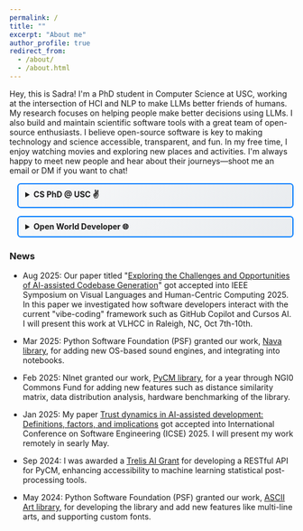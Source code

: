 ```yaml
---
permalink: /
title: ""
excerpt: "About me"
author_profile: true
redirect_from: 
  - /about/
  - /about.html
---
```

<style>
/* Consolidated styling for better cohesion */
.section-details {
  margin-left: 1em;
  margin-bottom: 1em;
}

.section-details > summary {
  cursor: pointer;
  padding: 8px 12px;
  border: 2px solid #007BFF;
  border-radius: 6px;
  background: linear-gradient(135deg, #f8f9fa 0%, #e9ecef 100%);
  font-weight: bold;
  transition: all 0.3s ease;
  position: relative;
}

.section-details > summary:hover {
  background: linear-gradient(135deg, #e3f2fd 0%, #bbdefb 100%);
  border-color: #0056b3;
  transform: translateY(-1px);
  box-shadow: 0 4px 8px rgba(0, 123, 255, 0.2);
}

.section-details > summary:before {
  /* content: "▶"; */
  position: absolute;
  left: 12px;
  transition: transform 0.3s ease;
  color: #007BFF;
  font-weight: bold;
}

.section-details[open] > summary:before {
  transform: rotate(90deg);
}

.section-details > div {
  margin-left: 1em;
  margin-top: 1em;
  padding: 1em;
  border-left: 3px solid #dee2e6;
  background-color: #f8f9fa;
}

.subsection-details {
  margin-left: 1em;
  margin-bottom: 0.5em;
}

.subsection-details > summary {
  cursor: pointer;
  padding: 6px 10px;
  border: 1px solid #6c757d;
  border-radius: 4px;
  background-color: #ffffff;
  transition: all 0.2s ease;
  font-weight: 500;
}

.subsection-details > summary:hover {
  background-color: #f1f3f4;
  border-color: #495057;
  transform: translateX(2px);
}

.subsection-details > div {
  margin-left: 1em;
  margin-top: 0.5em;
  padding: 0.75em;
  background-color: #ffffff;
  border-left: 2px solid #e9ecef;
}

.paper-button {
  display: inline-block;
  padding: 6px 12px;
  background-color: #007BFF;
  color: white;
  border-radius: 4px;
  font-size: 14px;
  text-align: center;
  cursor: pointer;
  text-decoration: none !important;
  margin-right: 8px;
  margin-bottom: 4px;
  transition: background-color 0.2s ease;
}

.paper-button:hover {
  background-color: #0056b3;
  color: white;
  text-decoration: none !important;
}
</style>

Hey, this is Sadra! I'm a PhD student in Computer Science at USC, working at the intersection of HCI and NLP to make LLMs better friends of humans. My research focuses on helping people make better decisions using LLMs.
I also build and maintain scientific software tools with a great team of open-source enthusiasts. I believe open-source software is key to making technology and science accessible, transparent, and fun.
In my free time, I enjoy watching movies and exploring new places and activities. I'm always happy to meet new people and hear about their journeys—shoot me an email or DM if you want to chat!

<details class="section-details">
<summary><b>CS PhD @ USC ✌️</b></summary><div>
The main problem I'm trying to solve is the integration of AI systems into human workflows—specifically, answering the question: "What is the core part of a task that AI cannot do, and how can AI assist humans in doing that?"
Helping humans tackle the hardest parts of their jobs—with AI as a consultant—is the overarching meta-goal of my current research.
To address this, I've explored several domains where large language models (LLMs) have been introduced but face full-integration challenges. These include software developers trusting code agents for programming, strategic decision-making in the board game Diplomacy, patients navigating conflicting medical advice, users with different knowledge backgrounds asking factual questions and researchers looking for scientific discussions in social media.
<br><br>
I'm currently in my second year and looking forward to exploring more domains to develop a taxonomy of these challenges and a framework that identifies the right interaction patterns and integration points for AI.
Throughout this journey, I've had the great opportunity to work with the Adaptive Computing Experience (ACE) Lab (Souti Chattopadhyay's lab @ GCS) and [CUTE LAB NAME] (Jonathan May's lab @ ISI).
<br><br>
You can find some of my publications below:
  <details class="subsection-details">
    <summary>[VL/HCC25] <b>Exploring the Challenges and Opportunities of AI-assisted Codebase Generation,</b> Philipp Eibl, <b><u>Sadra Sabouri</u></b>, Souti Chattopadhyay</summary><div>
    <a href="https://arxiv.org/pdf/2508.07966" class="paper-button">Paper</a><br>
    We explored how LLMs reshape software development through "vibe-coding," where developers rely on iterative prompting an LLM for buildign a software without traditional meaning of coding. We show how this shift blurs boundaries between ideation, coding, and debugging, and potentially can make software development more collaborative.
  </div></details>
  <details class="subsection-details">
    <summary>[ICSE25] <b>Trust dynamics in AI-assisted development: Definitions, factors, and implications,</b> <b><u>Sadra Sabouri</u></b>, Philipp Eibl, Xinyi Zhou, Morteza Ziyadi, Nenad Medvidovic, Lars Lindemann, Souti Chattopadhyay</summary><div>
    <a href="https://www.amazon.science/publications/trust-dynamics-in-ai-assisted-development-definitions-factors-and-implications" class="paper-button">Paper</a><br>
    We investigate how developers define, evaluate, and evolve trust in AI-generated code suggestions through a mixed-method study involving surveys and observations. We found that while comprehensibility and perceived correctness are key to trust decisions, developers often revise their choices, accepting only 52% of AI suggestions, highlighting the need for better real-time support and offering four validated guidelines to improve developer-AI collaboration.
  </div></details>
  <details class="subsection-details">
    <summary>[ACL25] <b>ELI-Why: Evaluating the Pedagogical Utility of Language Model Explanations,</b> Brihi Joshi, Keyu He, Sahana Ramnath, <b><u>Sadra Sabouri</u></b>, Kaitlyn Zhou, Souti Chattopadhyay, Swabha Swayamdipta, Xiang Ren</summary><div>
    <a href="https://arxiv.org/pdf/2506.14200" class="paper-button">Paper</a>
    <a href="https://github.com/INK-USC/ELI-Why" class="paper-button">Code</a>
    <a href="https://huggingface.co/collections/INK-USC/eli-why-6849086c86556f7a2dd7c686"><img src="https://img.shields.io/badge/%F0%9F%A4%97%20Hugging%20Face-Data-blue"></a><br>
    We investigate how well language models adapt explanations to learners with varying educational backgrounds using ELI-Why, a benchmark of 13.4K "Why" questions. Through two human studies, we found that GPT-4 explanations align with intended grade levels only 50% of the time and are rated 20% less suitable for learners' needs compared to layperson-curated responses, revealing limitations in their pedagogical adaptability.
  </div></details>
<br>
Always happy to chat, collaborate, or just hear what you're working on; feel free to reach out!
</div></details>

<details class="section-details">
<summary><b>Open World Developer 🌐</b></summary><div>
Open-sourcing research in NLP has lead to breakthroughs like ChatGPT, but generative AI also makes it easier to produce convincing yet flawed content in research communities.
This poses a sense of Frankenstein-Trojan threat to scientific integrity.
Committed to open science and reproducibility, I focus on building scientific software that ensures transparency.
With a group of my friends, I co-founded <a href="https://github.com/openscilab/">OpenSciLab</a> to develop open-source tools toward this goal.
<br><br>
Below is a topic-based summary of my work, including those through OpenSciLab, dataset releases and independent projects:
  <details class="subsection-details">
    <summary>Natural Language Processing and Large Language Models</summary><div>
    <!-- exprand -->
      <details class="subsection-details">
      <summary>ToCount: Lightweight Token Estimator</summary><div>
      <a href="https://github.com/openscilab/tocount/"><img src="https://img.shields.io/github/stars/openscilab/tocount.svg?style=social&logo=github&label=Stars"></a>
      <a href="https://github.com/openscilab/tocount/"><img src="https://img.shields.io/github/forks/openscilab/tocount.svg?style=social&logo=github&label=Forks"></a>
      <a href="http://pepy.tech/project/tocount"><img src="http://pepy.tech/badge/tocount"></a><br>
      ToCount is a lightweight Python library for estimating the token counts for input to an LLM using rule-based and ML methods. It offers a fast, flexible interface for prompt analysis, token budgeting, and optimizing interactions with token-based systems.
      </div></details>
      <details class="subsection-details">
      <summary>XNum: Universal Numeral System Converter</summary><div>
      <a href="https://github.com/openscilab/xnum/"><img src="https://img.shields.io/github/stars/openscilab/xnum.svg?style=social&logo=github&label=Stars"></a>
      <a href="https://github.com/openscilab/xnum/"><img src="https://img.shields.io/github/forks/openscilab/xnum.svg?style=social&logo=github&label=Forks"></a>
      <a href="http://pepy.tech/project/xnum"><img src="http://pepy.tech/badge/xnum"></a><br>
      XNum is a Python library for converting digits across numeral systems (English, Persian, Hindi, Arabic-Indic, Bengali, etc.). It auto-detects mixed formats and cleanly converts only the numbers, making multilingual and localized data handling simple.
      </div></details>
      <details class="subsection-details">
      <summary>Memor: Managing and Transferring Conversational Memory Across LLMs</summary><div>
      <a href="https://github.com/openscilab/memor/"><img src="https://img.shields.io/github/stars/openscilab/memor.svg?style=social&logo=github&label=Stars"></a>
      <a href="https://github.com/openscilab/memor/"><img src="https://img.shields.io/github/forks/openscilab/memor.svg?style=social&logo=github&label=Forks"></a>
      <a href="http://pepy.tech/project/memor"><img src="http://pepy.tech/badge/memor"></a><br>
      Memor is designed to help users manage the memory of their interactions with Large Language Models (LLMs). It enables users to access and utilize the history of their conversations when prompting LLMs. That would create a more personalized and context-aware experience. Users can select specific parts of past interactions with one LLM and share them with another. By bridging the gap between isolated LLM instances, Memor revolutionizes the way users interact with AI by making transitions between models smoother.
      </div></details>
      <details class="subsection-details">
      <summary>[JAIAI] <b>naab: A ready-to-use plug-and-play corpus for Farsi,</b> <b><u>Sadra Sabouri</u></b>, Elnaz Rahmati, Soroush Gooran, Hossein Sameti</summary><div>
      <a href="https://arxiv.org/pdf/2208.13486" class="paper-button">Paper</a>
      <a href="https://huggingface.co/datasets/SLPL/naab"><img src="https://img.shields.io/badge/%F0%9F%A4%97%20Hugging%20Face-Data-blue"></a><br>
      The issue of large training data is (was at that time :D) emerging more in lower resource languages - like Farsi. We propose naab a hue cleaned and ready-to-use open-source textual corpus in Farsi. It contains about 130GB of data, 250 million paragraphs, and 15 billion words. The project name is derived from the Farsi word NAAB which means pure and high grade.
      </div></details>
      <details class="subsection-details">
      <summary>[ALP@NAACL25] <b>Parsipy: NLP toolkit for historical persian texts in Python,</b> Farhan Farsi, Parnian Fazel, Sepand Haghighi, <b><u>Sadra Sabouri</u></b>, Farzaneh Goshtasb, Nadia Hajipour, Ehsaneddin Asgari, Hossein Sameti</summary><div>
      <a href="https://aclanthology.org/2025.alp-1.17.pdf" class="paper-button">Paper</a><br>
      The study of historical languages presents unique challenges due to their complex orthographic systems, fragmentary textual evidence, and the absence of standardized digital representations of text in those languages. This work introduces an NLP toolkit designed to facilitate the analysis of historical Persian languages by offering modules for tokenization, lemmatization, part-of-speech tagging, phoneme-to-transliteration conversion, and word embedding.
      </div></details>
      <details class="subsection-details">
      <summary>[LoResMT@NAACL25] <b>PahGen: Generating Ancient Pahlavi Text via Grammar-guided Zero-shot Translation,</b> Farhan Farsi, Parnian Fazel, Farzaneh Goshtasb, Nadia Hajipour, <b><u>Sadra Sabouri</u></b>, Ehsaneddin Asgari, Hossein Sameti</summary><div>
      <a href="https://aclanthology.org/2025.loresmt-1.16.pdf" class="paper-button">Paper</a><br>
      Due to Pahlavi (middle Persian)'s limited digital presence and the scarcity of comprehensive linguistic resources, Pahlavi is at risk of extinction. This study introduces a framework to translate English text into Pahlavi. Our approach combines grammar-guided term extraction with zero-shot translation, leveraging large language models (LLMs) to generate syntactically and semantically accurate Pahlavi sentences. Finally using our framework, we generate a novel dataset of 360 expert-validated parallel English-Pahlavi texts.
      </div></details>
      <details class="subsection-details">
      <summary>[DialDoc@ACL22] <b>Docalog: Multi-document Dialogue System using Transformer-based Span Retrieval,</b> Sayed Hesam Alavian, Ali Satvaty, <b><u>Sadra Sabouri</u></b>, Ehsaneddin Asgari, Hossein Sameti</summary><div>
      <a href="https://aclanthology.org/2022.dialdoc-1.16.pdf" class="paper-button">Paper</a><br>
      This paper discusses our proposed approach, Docalog, for the DialDoc-22 (MultiDoc2Dial) shared task which was part of my BSc. thesis. Docalog, has a three-stage pipeline consisting of (1) a document retriever model, (2) an answer span prediction model, and (3) an ultimate span picker deciding on the most likely answer span, out of all predicted spans.
      </div></details>
  </div></details>
  <details class="subsection-details">
    <summary>Speech Processing</summary><div>
      <details class="subsection-details">
        <summary>Nava: OS-Native Sound Engine in Python</summary><div>
        <a href="https://github.com/openscilab/nava/"><img src="https://img.shields.io/github/stars/openscilab/nava.svg?style=social&logo=github&label=Stars"></a>
        <a href="https://github.com/openscilab/nava/"><img src="https://img.shields.io/github/forks/openscilab/nava.svg?style=social&logo=github&label=Forks"></a>
        <a href="http://pepy.tech/project/nava"><img src="http://pepy.tech/badge/nava"></a><br>
        Nava allows users to play sound in Python without any dependencies or platform restrictions. It is a cross-platform solution that runs on any operating system, including Windows, macOS, and Linux. Its lightweight and easy-to-use design makes Nava an ideal choice for developers looking to add sound functionality to their Python programs.
      </div></details>
      <details class="subsection-details">
        <summary>Sharif-Wav2Vec2.0: Wave2Vec2.0 Speech Processing Model Tailored for Farsi</summary><div>
        <a href="https://huggingface.co/SLPL/Sharif-wav2vec2"><img src="https://img.shields.io/badge/%F0%9F%A4%97%20Hugging%20Face-Model-blue"></a><br>
        The base model fine-tuned on 108 hours of Commonvoice's Farsi audio. Token set and the language models of that model changed to support special nuances of Farsi which wasn't there in English.
        More technically, we trained a 5gram using kenlm toolkit and used it in the processor which increased our accuracy on online ASR.
      </div></details>
  </div></details>
  <details class="subsection-details">
    <summary>Machine Learning (ML)</summary><div>
      <details class="subsection-details">
        <summary>PyCM: Multi-class confusion matrix library in Python</summary><div>
        <a href="https://github.com/sepandhaghighi/pycm/"><img src="https://img.shields.io/github/stars/sepandhaghighi/pycm.svg?style=social&logo=github&label=Stars"></a>
        <a href="https://github.com/sepandhaghighi/pycm/"><img src="https://img.shields.io/github/forks/sepandhaghighi/pycm.svg?style=social&logo=github&label=Forks"></a>
        <a href="http://pepy.tech/project/pycm"><img src="http://pepy.tech/badge/pycm"></a><br>
        PyCM is a tool for post-classification model evaluation that supports most class and overall statistic parameters. PyCM targeted mainly the data scientists that need a broad array of metrics for predictive models and accurate evaluation of a large variety of classifiers.
      </div></details>
  </div></details>
  <details class="subsection-details">
    <summary>Network</summary><div>
      <details class="subsection-details">
        <summary>PyRGG: Python Random Graph Generator</summary><div>
        <a href="https://github.com/sepandhaghighi/pyrgg/"><img src="https://img.shields.io/github/stars/sepandhaghighi/pyrgg.svg?style=social&logo=github&label=Stars"></a>
        <a href="https://github.com/sepandhaghighi/pyrgg/"><img src="https://img.shields.io/github/forks/sepandhaghighi/pyrgg.svg?style=social&logo=github&label=Forks"></a>
        <a href="http://pepy.tech/project/pyrgg"><img src="http://pepy.tech/badge/pyrgg"></a><br>
        PyRGG synthesizes random graph which can be useful in networks simulation. It supports multiple graph file formats, such as DIMACS-Graph files. It can generate graphs of various sizes and using different generation methods such as Erdős–Rényi-Gilbert, Erdős–Rényi, Stochastic Block Model.
      </div></details>
      <details class="subsection-details">
        <summary>IPSpot: A Python Tool to Fetch the System's IP Address</summary><div>
        <a href="https://github.com/openscilab/ipspot"><img src="https://img.shields.io/github/stars/openscilab/ipspot.svg?style=social&logo=github&label=Stars"></a>
        <a href="https://github.com/openscilab/ipspot"><img src="https://img.shields.io/github/forks/openscilab/ipspot.svg?style=social&logo=github&label=Forks"></a>
        <a href="http://pepy.tech/project/ipspot"><img src="http://pepy.tech/badge/ipspot"></a><br>
        IPSpot retrieves the system's IP address and location information. It supports public and private IPv4 and IPv6 detection using multiple API providers with a fallback mechanism for reliability.
      </div></details>
      <details class="subsection-details">
        <summary><b>Pymilo: A python library for ml I/O,</b> AmirHosein Rostami, Sepand Haghighi, <b><u>Sadra Sabouri</u></b>, Alireza Zolanvari</summary><div>
        <a href="https://arxiv.org/pdf/2501.00528" class="paper-button">Paper</a>
        <a href="https://github.com/openscilab/pymilo"><img src="https://img.shields.io/github/stars/openscilab/pymilo.svg?style=social&logo=github&label=Stars"></a>
        <a href="https://github.com/openscilab/pymilo"><img src="https://img.shields.io/github/forks/openscilab/pymilo.svg?style=social&logo=github&label=Forks"></a>
        <a href="http://pepy.tech/project/pymilo"><img src="http://pepy.tech/badge/pymilo"></a><br>
        PyMilo addresses the limitations of existing Machine Learning (ML) model storage formats by providing a transparent, reliable, and safe method for exporting and deploying trained models. Current formats, such as pickle and other binary formats, have significant problems, such as reliability, safety, and transparency issues. In contrast, PyMilo serializes ML models in a transparent non-executable format, enabling straightforward and safe model exchange.
      </div></details>
  </div></details>
  <details class="subsection-details">
    <summary>Art</summary><div>
      <details class="subsection-details">
        <summary><b>Samila: A Generative Art Generator,</b> <b><u>Sadra Sabouri</u></b>, Sepand Haghighi, Elena Masrour</summary><div>
        <a href="https://arxiv.org/pdf/2504.04298" class="paper-button">Paper</a>
        <a href="https://github.com/sepandhaghighi/samila"><img src="https://img.shields.io/github/stars/sepandhaghighi/samila.svg?style=social&logo=github&label=Stars"></a>
        <a href="https://github.com/sepandhaghighi/samila"><img src="https://img.shields.io/github/forks/sepandhaghighi/samila.svg?style=social&logo=github&label=Forks"></a>
        <a href="http://pepy.tech/project/samila"><img src="http://pepy.tech/badge/samila"></a><br>
        Samila lets you create images by randomly permuting many thousand points. The position of every single point is calculated by a formula, which has random parameters. Because of the randomness of the generation process you nearly can't reproduce any image unless you have the right seed for it. I highly encourage you to take a look at the paper if you're interested.
      </div></details>
      <details class="subsection-details">
        <summary>Art: ASCII art library for Python</summary><div>
        <a href="https://github.com/sepandhaghighi/art"><img src="https://img.shields.io/github/stars/sepandhaghighi/art.svg?style=social&logo=github&label=Stars"></a>
        <a href="https://github.com/sepandhaghighi/art"><img src="https://img.shields.io/github/forks/sepandhaghighi/art.svg?style=social&logo=github&label=Forks"></a>
        <a href="http://pepy.tech/project/art"><img src="http://pepy.tech/badge/art"></a><br>
        Art does the "smart" placement of typed special characters or letters to make a visual shape that is spread over multiple lines of text.
      </div></details>
  </div></details>
  <details class="subsection-details">
    <summary>Human Computer Interaction (HCI)</summary><div>
      <details class="subsection-details">
        <!-- Add Nafas' Paper with Studies -->
        <summary><b>Nafas: Breathing Gymnastics Application,</b> <b><u>Sadra Sabouri</u></b>, Sepand Haghighi</summary><div>
        <a href="https://github.com/sepandhaghighi/nafas"><img src="https://img.shields.io/github/stars/sepandhaghighi/nafas.svg?style=social&logo=github&label=Stars"></a>
        <a href="https://github.com/sepandhaghighi/nafas"><img src="https://img.shields.io/github/forks/sepandhaghighi/nafas.svg?style=social&logo=github&label=Forks"></a>
        <a href="http://pepy.tech/project/nafas"><img src="http://pepy.tech/badge/nafas"></a><br>
        Nafas is a collection of breathing gymnastics designed to reduce the exhaustion of long working hours with computer. With multiple breathing patterns, Nafas helps you find your way to a detoxified energetic workday and also improves your concentration by increasing the oxygen level. 
        <!-- We ran a user study to understand the library's users and tailor the features and programs to their style. -->
      </div></details>
      <details class="subsection-details">
        <summary>mytimer: A Timer for Command Line Enthusiasts</summary><div>
        <a href="https://github.com/sepandhaghighi/mytimer"><img src="https://img.shields.io/github/stars/sepandhaghighi/mytimer.svg?style=social&logo=github&label=Stars"></a>
        <a href="https://github.com/sepandhaghighi/mytimer"><img src="https://img.shields.io/github/forks/sepandhaghighi/mytimer.svg?style=social&logo=github&label=Forks"></a>
        <a href="http://pepy.tech/project/mytimer"><img src="http://pepy.tech/badge/mytimer"></a><br>
        MyTimer aims to provide a simple yet comprehensive timer for terminal users. This project allows users to set timers directly from their command line interface, making it convenient for those who spend a significant amount of time working in the terminal!
      </div></details>
  </div></details>
  <details class="subsection-details">
    <summary>Chemical Data Science</summary><div>
    <!-- Amin's paper -->
      <details class="subsection-details">
        <summary><b>Experimental dataset of electrochemical efficiency of a Direct Borohydride Fuel Cell (DBFC) with Pd/C, Pt/C and Pd decorated Ni–Co/rGO anode catalysts,</b> Sarmin Hamidi, <b><u>Sadra Sabouri</u></b>, Sepand Haghighi, Kasra Askari</summary><div>
        <a href="https://chemrxiv.org/engage/api-gateway/chemrxiv/assets/orp/resource/item/60c74a3e469df423a9f43ce2/original/experimental-dataset-of-electrochemical-efficiency-of-a-direct-borohydride-fuel-cell-dbfc-with-pd-c-pt-c-and-pd-decorated-ni-co-r-go-anode-catalysts.pdf" class="paper-button">Paper</a>
        <a href="https://github.com/ECSIM/dbfc-dataset"><img src="https://img.shields.io/github/stars/ECSIM/dbfc-dataset.svg?style=social&logo=github&label=Stars"></a>
        <a href="https://github.com/ECSIM/dbfc-dataset"><img src="https://img.shields.io/github/forks/ECSIM/dbfc-dataset.svg?style=social&logo=github&label=Forks"></a><br>
        Dataset includes Direct Borohydride Fuel Cell (DBFC) impedance and polarization test in anode with Pd/C, Pt/C and Pd decorated Ni–Co/rGO catalysts. Voltage, power density and resistance of DBFC change as a function of weight percent of Sodium Borohydride (%), applied voltage and amount of anode catalyst loading that are evaluated by polarization and impedance curves with using appropriate equivalent circuit of fuel cell.
      </div></details>
      <details class="subsection-details">
        <summary>OPEM: Open Source PEM Fuel Cell Simulation Tool</summary><div>
        <a href="https://github.com/ECSIM/opem"><img src="https://img.shields.io/github/stars/ECSIM/opem.svg?style=social&logo=github&label=Stars"></a>
        <a href="https://github.com/ECSIM/opem"><img src="https://img.shields.io/github/forks/ECSIM/opem.svg?style=social&logo=github&label=Forks"></a>
        <a href="http://pepy.tech/project/opem"><img src="http://pepy.tech/badge/opem"></a><br>
        The Open-Source PEMFC Simulation Tool (OPEM) is a modeling tool for evaluating the performance of proton exchange membrane fuel cells. This package is a combination of models (static/dynamic) that predict the optimum operating parameters of PEMFC. OPEM contained generic models that will accept as input, not only values of the operating variables such as anode and cathode feed gas, pressure and compositions, cell temperature and current density, but also cell parameters including the active area and membrane thickness.
      </div></details>
  </div></details>
  <details class="subsection-details">
    <summary>Biomedical Data Science</summary><div>
      <details class="subsection-details">
        <summary>Drux: Drug Release Analysis Framework</summary><div>
        <a href="https://github.com/openscilab/drux"><img src="https://img.shields.io/github/stars/openscilab/drux.svg?style=social&logo=github&label=Stars"></a>
        <a href="https://github.com/openscilab/drux"><img src="https://img.shields.io/github/forks/openscilab/drux.svg?style=social&logo=github&label=Forks"></a>
        <a href="http://pepy.tech/project/drux"><img src="http://pepy.tech/badge/drux"></a><br>
        Drux is a Python framework for simulating and visualizing drug release profiles with mathematical models. It provides a simple, extensible, and reproducible platform for quantitative analysis in pharmaceutical research.
      </div></details>
      <details class="subsection-details">
        <summary>OPR: Optimized Primer Design Tool</summary><div>
        <a href="https://github.com/openscilab/opr"><img src="https://img.shields.io/github/stars/openscilab/opr.svg?style=social&logo=github&label=Stars"></a>
        <a href="https://github.com/openscilab/opr"><img src="https://img.shields.io/github/forks/openscilab/opr.svg?style=social&logo=github&label=Forks"></a>
        <a href="http://pepy.tech/project/opr"><img src="http://pepy.tech/badge/opr"></a><br>
        OPR is an open-source Python package designed to simplify and streamline primer design and analysis for biologists and bioinformaticians. It enables users to design, validate, and optimize primers with ease, catering to a wide range of applications such as PCR, qPCR, and sequencing. 
      </div></details>
  </div></details>
  <details class="subsection-details">
    <summary>Environmental Data Science</summary><div>
      <details class="subsection-details">
        <summary>[AGU-WRR24] <b>Representative sample size for estimating saturated hydraulic conductivity via machine learning: A proof‐of‐concept study,</b> Amin Ahmadisharaf, Reza Nematirad, <b><u>Sadra Sabouri</u></b>, Yakov Pachepsky, Behzad Ghanbarian</summary><div>
        <a href="https://agupubs.onlinelibrary.wiley.com/doi/pdfdirect/10.1029/2023WR036783" class="paper-button">Paper</a><br>
        Machine learning is widely used across disciplines, but hydrology has often overlooked the impact of data heterogeneity and sample size. In this study, we used ~18k soil samples from the USKSAT database to analyze how training size affects ML accuracy in estimating saturated hydraulic conductivity (Ks). Using XGBoost and repeated random subsets, we found that even with large datasets, learning and validation curves didn't plateau.
      </div></details>
  </div></details>
</div></details>

### News

- Aug 2025: Our paper titled "[Exploring the Challenges and Opportunities of AI-assisted Codebase Generation](https://arxiv.org/pdf/2508.07966)" got accepted into IEEE Symposium on Visual Languages and Human-Centric Computing 2025. In this paper we investigated how software developers interact with the current "vibe-coding" framework such as GitHub Copilot and Cursos AI. I will present this work at VLHCC in Raleigh, NC, Oct 7th-10th.

- Mar 2025: Python Software Foundation (PSF) granted our work, [Nava library](https://github.com/openscilab/nava), for adding new OS-based sound engines, and integrating into notebooks.

- Feb 2025: Nlnet granted our work, [PyCM library](https://github.com/sepandhaghighi/pycm), for a year through NGI0 Commons Fund for adding new features such as distance similarity matrix, data distribution analysis, hardware benchmarking of the library.

- Jan 2025: My paper [Trust dynamics in AI-assisted development: Definitions, factors, and implications](https://www.amazon.science/publications/trust-dynamics-in-ai-assisted-development-definitions-factors-and-implications) got accepted into International Conference on Software Engineering (ICSE) 2025. I will present my work remotely in searly May.

- Sep 2024: I was awarded a [Trelis AI Grant](https://trelis.com/trelis-ai-grants/) for developing a RESTful API for PyCM, enhancing accessibility to machine learning statistical post-processing tools.

- May 2024: Python Software Foundation (PSF) granted our work, [ASCII Art library](https://github.com/sepandhaghighi/art), for developing the library and add new features like multi-line arts, and supporting custom fonts.
